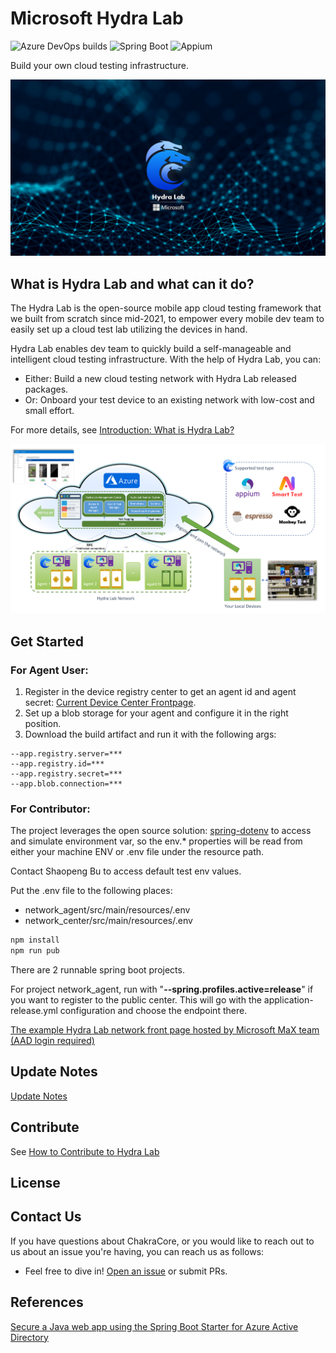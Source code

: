 

# Microsoft Hydra Lab
![Azure DevOps builds](https://img.shields.io/azure-devops/build/dlwteam/1d9f8420-ce91-477b-8815-8e9a7e5bb9b3/703)
![Spring Boot](https://img.shields.io/badge/Spring%20Boot-v2.2.5-blue)
![Appium](https://img.shields.io/badge/Appium-v8.0.0-yellow)


Build your own cloud testing infrastructure.

![Logo](images/banner.png)

## What is Hydra Lab and what can it do?

The Hydra Lab is the open-source mobile app cloud testing framework that we built from scratch since mid-2021, to empower every mobile dev team to easily set up a cloud test lab utilizing the devices in hand. 

Hydra Lab enables dev team to quickly build a self-manageable and intelligent cloud testing infrastructure. With the help of Hydra Lab, you can:

- Either: Build a new cloud testing network with Hydra Lab released packages.
- Or: Onboard your test device to an existing network with low-cost and small effort.

For more details, see [Introduction: What is Hydra Lab?](https://github.com/microsoft/HydraLab/wiki)

![Tech Architecture](images/technical_architecture.png)


## Get Started
### For Agent User:

1. Register in the device registry center to get an agent id and agent secret: [Current Device Center Frontpage](https://hydradevicenetwork.azurewebsites.net/portal/index.html#/).
2. Set up a blob storage for your agent and configure it in the right position.
3. Download the build artifact and run it with the following args:
```
--app.registry.server=***
--app.registry.id=***
--app.registry.secret=***
--app.blob.connection=***
```


### For Contributor:

The project leverages the open source solution: [spring-dotenv](https://github.com/paulschwarz/spring-dotenv) to access and simulate environment var, so the env.* properties will be read from either your machine ENV or .env file under the resource path.

Contact Shaopeng Bu to access default test env values.

Put the .env file to the following places:
- network_agent/src/main/resources/.env
- network_center/src/main/resources/.env

```bash
npm install
npm run pub
```

There are 2 runnable spring boot projects.

For project network_agent, run with "**--spring.profiles.active=release**" if you want to register to the public center. This will go with the application-release.yml configuration and choose the endpoint there.

[The example Hydra Lab network front page hosted by Microsoft MaX team (AAD login required)](https://hydradevicenetwork.azurewebsites.net/portal/index.html#/)

## Update Notes

[Update Notes](https://github.com/microsoft/HydraLab/wiki/8.-Update-Notes)

## Contribute

See [How to Contribute to Hydra Lab](https://github.com/microsoft/HydraLab/wiki/5.-How-to-Contribute-to-Hydra-Lab)

## License


## Contact Us

If you have questions about ChakraCore, or you would like to reach out to us about an issue you're having, you can reach us as follows:
- Feel free to dive in! [Open an issue](https://github.com/microsoft/HydraLab/issues) or submit PRs.

## References
[Secure a Java web app using the Spring Boot Starter for Azure Active Directory](https://docs.microsoft.com/en-us/azure/developer/java/spring-framework/configure-spring-boot-starter-java-app-with-azure-active-directory)